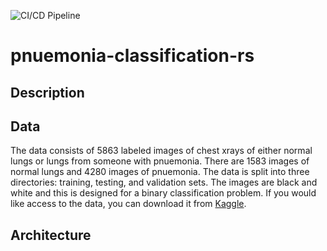 ![CI/CD Pipeline](https://github.com/brycewhit13/rust-miniprojects/actions/workflows/rust.yml/badge.svg)

# pnuemonia-classification-rs

## Description

## Data

The data consists of 5863 labeled images of chest xrays of either normal lungs or lungs from someone with pnuemonia. There are 1583 images of normal lungs and 4280 images of pnuemonia. The data is split into three directories: training, testing, and validation sets. The images are black and white and this is designed for a binary classification problem. If you would like access to the data, you can download it from [Kaggle](https://www.kaggle.com/datasets/paultimothymooney/chest-xray-pneumonia). 

## Architecture
